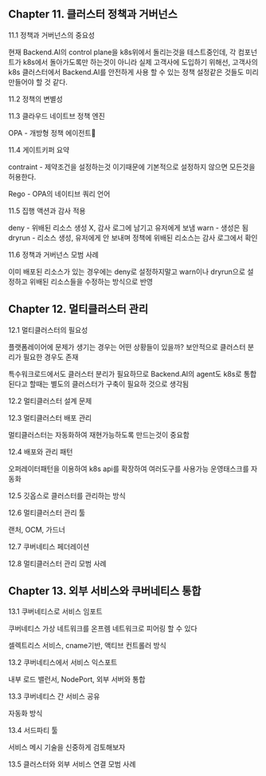 ## Chapter 11. 클러스터 정책과 거버넌스

11.1 정책과 거버넌스의 중요성

현재 Backend.AI의 control plane을 k8s위에서 돌리는것을 테스트중인데, 각 컴포넌트가 k8s에서 돌아가도록만 하는것이 아니라 실제 고객사에 도입하기 위해선, 고객사의 k8s 클러스터에서 Backend.AI를 안전하게 사용 할 수 있는 정책 설정같은 것들도 미리 만들어야 할 것 같다.

11.2 정책의 변별성

11.3 클라우드 네이트브 정책 엔진

OPA - 개방형 정책 에이전트

11.4 게이트키퍼 요약

contraint - 제약조건을 설정하는것 이기때문에 기본적으로 설정하지 않으면 모든것을 허용한다.

Rego - OPA의 네이티브 쿼리 언어

11.5 집행 액션과 감사 적용

deny - 위배된 리소스 생성 X, 감사 로그에 남기고 유저에게 보냄
warn - 생성은 됨
dryrun - 리소스 생성, 유저에게 안 보내며 정책에 위배된 리소스는 감사 로그에서 확인

11.6 정책과 거버넌스 모범 사례

이미 배포된 리소스가 있는 경우에는 deny로 설정하지말고 warn이나 dryrun으로 설정하고 위배된 리소스들을 수정하는 방식으로 반영

## Chapter 12. 멀티클러스터 관리

12.1 멀티클러스터의 필요성

플랫폼레이어에 문제가 생기는 경우는 어떤 상황들이 있을까?
보안적으로 클러스터 분리가 필요한 경우도 존재

특수워크로드에서도 클러스터 분리가 필요하므로 Backend.AI의 agent도 k8s로 통합된다고 할때는 별도의 클러스터가 구축이 필요하 것으로 생각됨

12.2 멀티클러스터 설계 문제

12.3 멀티클러스터 배포 관리

멀티클러스터는 자동화하여 재현가능하도록 만드는것이 중요함

12.4 배포와 관리 패턴

오퍼레이터패턴을 이용하여 k8s api를 확장하여 여러도구를 사용가능
운영태스크를 자동화

12.5 깃옵스로 클러스터를 관리하는 방식

12.6 멀티클러스터 관리 툴

랜처, OCM, 가드너

12.7 쿠버네티스 페더레이션

12.8 멀티클러스터 관리 모범 사례

## Chapter 13. 외부 서비스와 쿠버네티스 통합

13.1 쿠버네티스로 서비스 임포트

쿠버네티스 가상 네트워크를 온프렘 네트워크로 피어링 할 수 있다

셀렉트리스 서비스, cname기반, 액티브 컨트롤러 방식

13.2 쿠버네티스에서 서비스 익스포트

내부 로드 밸런서, NodePort, 외부 서버와 통합

13.3 쿠버네티스 간 서비스 공유

자동화 방식

13.4 서드파티 툴

서비스 메시 기술을 신중하게 검토해보자

13.5 클러스터와 외부 서비스 연결 모범 사례
